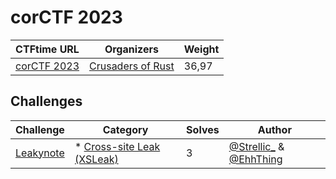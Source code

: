 # corCTF 2023

| CTFtime URL                   | Organizers          | Weight  |
| ----------------------------- | ------------------- | ------- |
| [corCTF 2023](https://ctftime.org/event/1928/) | [Crusaders of Rust](https://ctftime.org/team/132628)     | 36,97      |

## Challenges

| Challenge                   | Category          | Solves  | Author
| ----------------------------- | ------------------- | ------- | -------
| [Leakynote](/gitbook/challenges/corCTF-2023/leakynote.md) |  * [Cross-site Leak (XSLeak)](/gitbook/categories/xsleak.md)   | 3      | [@Strellic_](https://twitter.com/Strellic_) & [@EhhThing](https://twitter.com/EhhThing)